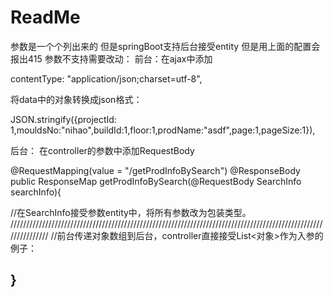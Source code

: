 # ReadMe
参数是一个个列出来的
但是springBoot支持后台接受entity
但是用上面的配置会报出415 
参数不支持需要改动：
前台：在ajax中添加

contentType: "application/json;charset=utf-8",

将data中的对象转换成json格式：

JSON.stringify({projectId: 1,mouldsNo:"nihao",buildId:1,floor:1,prodName:"asdf",page:1,pageSize:1}),

后台：
在controller的参数中添加RequestBody

@RequestMapping(value = "/getProdInfoBySearch")
@ResponseBody
public ResponseMap getProdInfoBySearch(@RequestBody SearchInfo searchInfo){

  //在SearchInfo接受参数entity中，将所有参数改为包装类型。       
  ///////////////////////////////////////////////////////////////////////////////////////////////////////////////
  //前台传递对象数组到后台，controller直接接受List<对象>作为入参的例子：

}
---------------------


